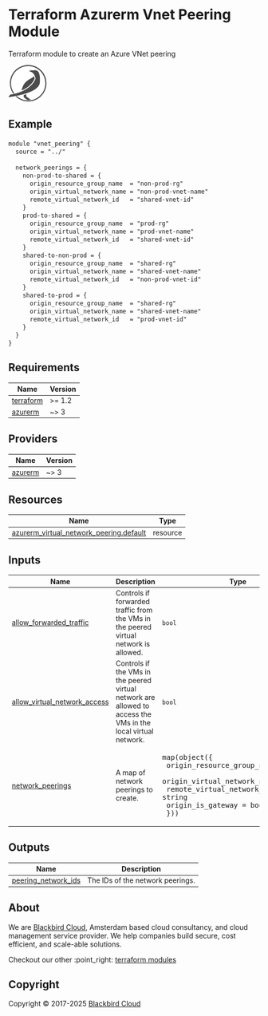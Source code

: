 <!-- BEGIN_TF_DOCS -->
# Terraform Azurerm Vnet Peering Module
Terraform module to create an Azure VNet peering

[![blackbird-logo](https://raw.githubusercontent.com/blackbird-cloud/terraform-module-template/main/.config/logo_simple.png)](https://blackbird.cloud)

## Example
```hcl
module "vnet_peering" {
  source = "../"

  network_peerings = {
    non-prod-to-shared = {
      origin_resource_group_name  = "non-prod-rg"
      origin_virtual_network_name = "non-prod-vnet-name"
      remote_virtual_network_id   = "shared-vnet-id"
    }
    prod-to-shared = {
      origin_resource_group_name  = "prod-rg"
      origin_virtual_network_name = "prod-vnet-name"
      remote_virtual_network_id   = "shared-vnet-id"
    }
    shared-to-non-prod = {
      origin_resource_group_name  = "shared-rg"
      origin_virtual_network_name = "shared-vnet-name"
      remote_virtual_network_id   = "non-prod-vnet-id"
    }
    shared-to-prod = {
      origin_resource_group_name  = "shared-rg"
      origin_virtual_network_name = "shared-vnet-name"
      remote_virtual_network_id   = "prod-vnet-id"
    }
  }
}
```

## Requirements

| Name | Version |
|------|---------|
| <a name="requirement_terraform"></a> [terraform](#requirement\_terraform) | >= 1.2 |
| <a name="requirement_azurerm"></a> [azurerm](#requirement\_azurerm) | ~> 3 |

## Providers

| Name | Version |
|------|---------|
| <a name="provider_azurerm"></a> [azurerm](#provider\_azurerm) | ~> 3 |

## Resources

| Name | Type |
|------|------|
| [azurerm_virtual_network_peering.default](https://registry.terraform.io/providers/hashicorp/azurerm/latest/docs/resources/virtual_network_peering) | resource |

## Inputs

| Name | Description | Type | Default | Required |
|------|-------------|------|---------|:--------:|
| <a name="input_allow_forwarded_traffic"></a> [allow\_forwarded\_traffic](#input\_allow\_forwarded\_traffic) | Controls if forwarded traffic from the VMs in the peered virtual network is allowed. | `bool` | `false` | no |
| <a name="input_allow_virtual_network_access"></a> [allow\_virtual\_network\_access](#input\_allow\_virtual\_network\_access) | Controls if the VMs in the peered virtual network are allowed to access the VMs in the local virtual network. | `bool` | `true` | no |
| <a name="input_network_peerings"></a> [network\_peerings](#input\_network\_peerings) | A map of network peerings to create. | <pre>map(object({<br/>    origin_resource_group_name  = string<br/>    origin_virtual_network_name = string<br/>    remote_virtual_network_id   = string<br/>    origin_is_gateway           = bool<br/>  }))</pre> | `{}` | no |

## Outputs

| Name | Description |
|------|-------------|
| <a name="output_peering_network_ids"></a> [peering\_network\_ids](#output\_peering\_network\_ids) | The IDs of the network peerings. |

## About

We are [Blackbird Cloud](https://blackbird.cloud), Amsterdam based cloud consultancy, and cloud management service provider. We help companies build secure, cost efficient, and scale-able solutions.

Checkout our other :point\_right: [terraform modules](https://registry.terraform.io/namespaces/blackbird-cloud)

## Copyright

Copyright © 2017-2025 [Blackbird Cloud](https://blackbird.cloud)
<!-- END_TF_DOCS -->